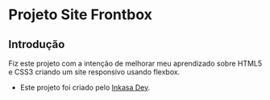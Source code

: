 # Projeto Site Frontbox

## Introdução

Fiz este projeto com a intenção de melhorar meu aprendizado sobre HTML5 e CSS3 criando um site responsivo usando flexbox.

* Este projeto foi criado pelo [Inkasa Dev](https://www.youtube.com/playlist?list=PL28O_hEAqjAsDpyOY09Ju_KJcHegksekf).